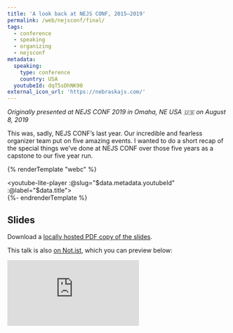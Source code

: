 ```yaml
---
title: 'A look back at NEJS CONF, 2015–2019'
permalink: /web/nejsconf/final/
tags:
  - conference
  - speaking
  - organizing
  - nejsconf
metadata:
  speaking:
    type: conference
    country: USA
  youtubeId: dqT5sDhNK90
external_icon_url: 'https://nebraskajs.com/'
---
```


_Originally presented at NEJS CONF 2019 in Omaha, NE USA 🇺🇸 on August 8, 2019_

This was, sadly, NEJS CONF’s last year. Our incredible and fearless organizer team put on five amazing events. I wanted to do a short recap of the special things we’ve done at NEJS CONF over those five years as a capstone to our five year run.

{% renderTemplate "webc" %}<div><youtube-lite-player :@slug="$data.metadata.youtubeId" :@label="$data.title"></youtube-lite-player></div>{%- endrenderTemplate %}

## Slides

Download a [locally hosted PDF copy of the slides](/presentations/2019-nejsconf-finale.pdf).

This talk is also [on Not.ist](https://noti.st/zachleat/UZNqr1/nejs-conf-2015-2019), which you can preview below:

<div><div class="fluid-width-video-wrapper"><iframe src="https://noti.st/zachleat/UZNqr1/embed" frameborder="0" allowfullscreen></iframe></div></div>


